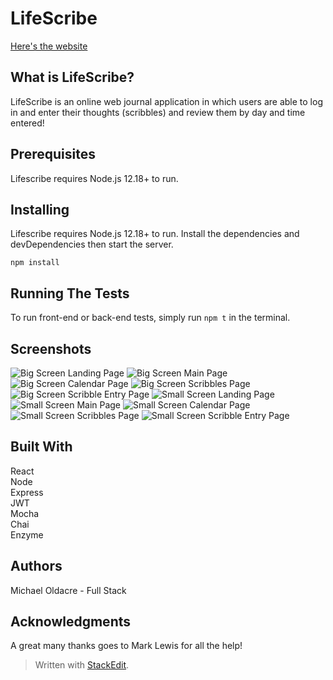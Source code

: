 <h1 id="lifescribe">LifeScribe</h1>

[Here's the website](https://lifescribe.vercel.app/)

<h2 id="what-is-lifescribe">What is LifeScribe?</h2>
<p>LifeScribe is an online web journal application in which users are able to log in and enter their thoughts (scribbles) and review them by day and time entered!</p>
<h2 id="prerequisites">Prerequisites</h2>
<p>Lifescribe requires Node.js 12.18+ to run.</p>
<h2 id="installing">Installing</h2>
<p>Lifescribe requires Node.js 12.18+ to run. Install the dependencies and devDependencies then start the server.</p>
<pre><code>npm install
</code></pre>
<h2 id="running-the-tests">Running The Tests</h2>
<p>To run front-end or back-end tests, simply run <code>npm t</code> in the terminal.</p>

<h2 id="screenshots">Screenshots</h2>
<img alt="Big Screen Landing Page" src="src/images/LandingF.png">
<img alt="Big Screen Main Page" src="src/images/MainF.png">
<img alt="Big Screen Calendar Page" src="src/images/CalendarF.png">
<img alt="Big Screen Scribbles Page" src="src/images/ScribblesF.png">
<img alt="Big Screen Scribble Entry Page" src="src/images/ScribEntryF.png">
<img alt="Small Screen Landing Page" src="src/images/LandingS.png">
<img alt="Small Screen Main Page" src="src/images/MainS.png">
<img alt="Small Screen Calendar Page" src="src/images/CalendarS.png">
<img alt="Small Screen Scribbles Page" src="src/images/ScribblesS.png">
<img alt="Small Screen Scribble Entry Page" src="src/images/ScribEntryS.png">

<h2 id="built-withh2">Built With</h2>
<p>
React<br>
Node<br>
Express<br>
JWT<br>
Mocha<br>
Chai<br>
Enzyme<br>

## Authors
Michael Oldacre - Full Stack

## Acknowledgments</h2>
<p>
A great many thanks goes to Mark Lewis for all the help!</p>
<p></p>
<blockquote>
<p>Written with <a href="https://stackedit.io/">StackEdit</a>.</p>
</blockquote>

<!--stackedit_data:
eyJoaXN0b3J5IjpbNDY5NDQ1OTQ2XX0=
-->
